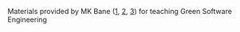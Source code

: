 Materials provided by MK Bane ([1](https://GreenCompute.UK), [2](https://highendcompute.co.uk/People/mkbane), [3](https://helward.mmu.ac.uk/STAFF/M.Bane/)) for teaching Green Software Engineering
